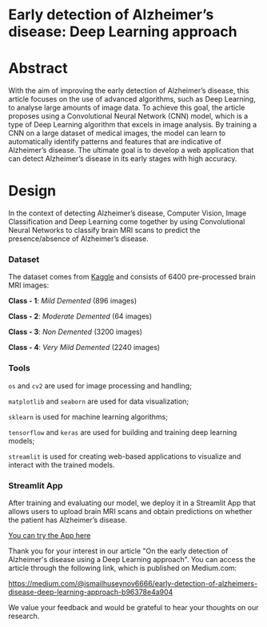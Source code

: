 # Early detection of Alzheimer’s disease: Deep Learning approach

# Abstract
With the aim of improving the early detection of Alzheimer’s disease, this article focuses on the use of advanced algorithms, such as Deep Learning, to analyse large amounts of image data. To achieve this goal, the article proposes using a Convolutional Neural Network (CNN) model, which is a type of Deep Learning algorithm that excels in image analysis. By training a CNN on a large dataset of medical images, the model can learn to automatically identify patterns and features that are indicative of Alzheimer’s disease. The ultimate goal is to develop a web application that can detect Alzheimer’s disease in its early stages with high accuracy.

# Design
In the context of detecting Alzheimer’s disease, Computer Vision, Image Classification and Deep Learning come together by using Convolutional Neural Networks to classify brain MRI scans to predict the presence/absence of Alzheimer’s disease.

### Dataset
The dataset comes from [Kaggle](https://www.kaggle.com/datasets/sachinkumar413/alzheimer-mri-dataset) and consists of 6400 pre-processed brain MRI images:

**Class - 1**: *Mild Demented* (896 images)

**Class - 2**: *Moderate Demented* (64 images)

**Class - 3**: *Non Demented* (3200 images)

**Class - 4**: *Very Mild Demented* (2240 images)


### Tools
`os` and `cv2` are used for image processing and handling;

`matplotlib` and `seaborn` are used for data visualization;

`sklearn` is used for machine learning algorithms;

`tensorflow` and `keras` are used for building and training deep learning models;

`streamlit` is used for creating web-based applications to visualize and interact with the trained models.

### Streamlit App
After training and evaluating our model, we deploy it in a Streamlit App that allows users to upload brain MRI scans and obtain predictions on whether the patient has Alzheimer’s disease.

[You can try the App here](https://ismailhuseynov-alzheimer-s-detection-appmy-test-app-wvmbiy.streamlit.app/)


Thank you for your interest in our article "On the early detection of Alzheimer's disease using a Deep Learning approach". You can access the article through the following link, which is published on Medium.com:

https://medium.com/@ismailhuseynov6666/early-detection-of-alzheimers-disease-deep-learning-approach-b96378e4a904

We value your feedback and would be grateful to hear your thoughts on our research.
